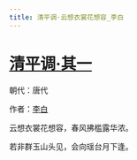 ```yaml
---
title: 清平调·云想衣裳花想容_李白
---
```


# [清平调·其一](http://so.gushiwen.org/view_2025.aspx)

朝代：唐代

作者：[李白](http://so.gushiwen.org/author_247.aspx)

云想衣裳花想容，春风拂槛露华浓。 

若非群玉山头见，会向瑶台月下逢。